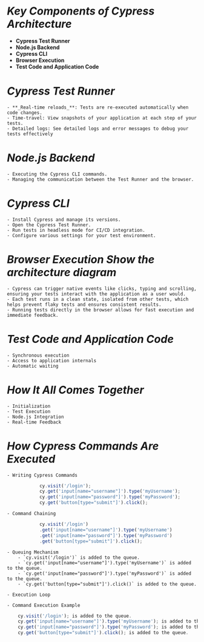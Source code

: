 # **_Key Components of Cypress Architecture_**
- **Cypress Test Runner**
- **Node.js Backend**
- **Cypress CLI**
- **Browser Execution**
- **Test Code and Application Code**


# _Cypress Test Runner_
	- **_Real-time reloads_**: Tests are re-executed automatically when code changes.
	- Time-travel: View snapshots of your application at each step of your tests.
	- Detailed logs: See detailed logs and error messages to debug your tests effectively

# _Node.js Backend_
	- Executing the Cypress CLI commands.
	- Managing the communication between the Test Runner and the browser.

# _Cypress CLI_
	- Install Cypress and manage its versions.
	- Open the Cypress Test Runner.
	- Run tests in headless mode for CI/CD integration.
	- Configure various settings for your test environment.

# _Browser Execution Show the architecture diagram_
	- Cypress can trigger native events like clicks, typing and scrolling, ensuring your tests interact with the application as a user would.
	- Each test runs in a clean state, isolated from other tests, which helps prevent flaky tests and ensures consistent results.
	- Running tests directly in the browser allows for fast execution and immediate feedback.

# _Test Code and Application Code_
	- Synchronous execution
	- Access to application internals
	- Automatic waiting

# _How It All Comes Together_
	- Initialization
	- Test Execution
	- Node.js Integration
	- Real-time Feedback


# _How Cypress Commands Are Executed_
	- Writing Cypress Commands
```javascript
            cy.visit('/login');
            cy.get('input[name="username"]').type('myUsername');
            cy.get('input[name="password"]').type('myPassword');
            cy.get('button[type="submit"]').click();
```
	- Command Chaining
```javascript
            cy.visit('/login')
            .get('input[name="username"]').type('myUsername')
            .get('input[name="password"]').type('myPassword')
            .get('button[type="submit"]').click();
```
	- Queuing Mechanism
		- `cy.visit('/login')` is added to the queue.
		- `cy.get('input[name="username"]').type('myUsername')` is added to the queue.
		- `cy.get('input[name="password"]').type('myPassword')` is added to the queue.
		- `cy.get('button[type="submit"]').click()` is added to the queue.

	- Execution Loop

	- Command Execution Example
```javascript
	cy.visit('/login'); is added to the queue.
	cy.get('input[name="username"]').type('myUsername'); is added to the queue.
	cy.get('input[name="password"]').type('myPassword'); is added to the queue.
	cy.get('button[type="submit"]').click(); is added to the queue.
```
